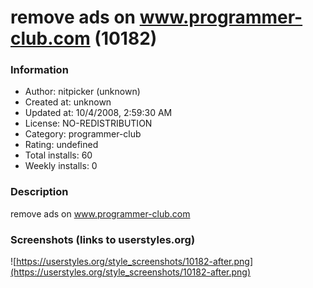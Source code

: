 # remove ads on www.programmer-club.com (10182)

### Information
- Author: nitpicker (unknown)
- Created at: unknown
- Updated at: 10/4/2008, 2:59:30 AM
- License: NO-REDISTRIBUTION
- Category: programmer-club
- Rating: undefined
- Total installs: 60
- Weekly installs: 0


### Description
remove ads on www.programmer-club.com


### Screenshots (links to userstyles.org)
![https://userstyles.org/style_screenshots/10182-after.png](https://userstyles.org/style_screenshots/10182-after.png)


